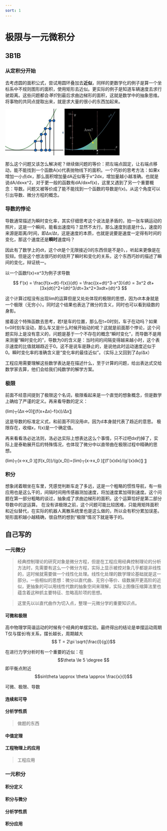 ```yaml
---
sort: 1
---
```

# 极限与一元微积分
<!--一元微积分-->

## 3B1B

### 从定积分开始

去考虑圆的面积公式，尝试用圆环叠加去**近似**，同样的更数学化的例子是算一个坐标系中不规则图形的面积，使用矩形去近似。更实际的例子是知道车辆速度去求行驶距离。这些问题都会*等价*到最后求曲边梯形的面积，这就是数学中的抽象思维。将事物的共同点提取出来，就是求大量的很小的东西加起来。

<img src="./images/1.jpg" height = "150px">
<img src="./images/2.jpg" height = "150px">

那么这个问题又该怎么解决呢？继续做问题的等价：把左端点固定，让右端点移动，能不能找到一个函数A(x)代表抛物线下的面积。一个巧妙的思考方法：如果x增加一小点dx，那么面积增加量dA近似等于x^2dx，增加量越小越准确。也就是说dA/dx≈x^2，对于更一般的函数有dA/dx≈f(x)，这里又遇到了另一个重要概念：导数。问题又被等价成了能不能找到一个函数的导数是f(x)。从这个角度可以引出导数、微分方程的概念。


### 导数的悖论

导数通常描述为瞬时变化率，其实仔细思考这个说法是矛盾的，拍一张车辆运动的照片，这是一个瞬间，能看出速度吗？显然不太行。那么速度到底是什么，速度的来源是距离/时间，即∆x/∆t，这是速度的本质，也就是说要是速度一定得有时间的变化，那这个速度还是**瞬时**速度吗？

因此有了数学上的dt，这个dt是个无限接近0的东西但是不是0，，听起来更像是在狡辩。但是这个想法很巧妙的绕开了瞬时和变化的关系，这个东西巧妙的描述了瞬间的变化，辩证统一。

以一个函数f(x)=x^3为例子求导数

$$
f’(x) = \frac{f(x+dt)-f(x)}{dt} = \frac{(x+dt)^3-x^3}{dt} = 3x^2 dt+[3x(dt)]^2+(dt)^3/dt=3x^2+3xdt+(dt)^3
$$

这个计算过程没有出现lim的运算但是又处处体现的极限的思想，因为dt本身就是一个极限（无穷小）。同时这个结果也表达了微分的含义，同时也可以看到级数的身影。

接着这个特殊函数去思考，若f是车的位置，那么在t=0时刻，车子在动吗？如果t=0时刻车没动，那么车又是什么时候开始动的呢？这就是前面那个悖论，这个问题实际上是没有意义的，问题是基于一个不存在的概念“瞬时变化”，而导数不是用来测量“瞬时变化的”，导数为0的含义是：当时间的间隔变得越来越小时，这个表示速度的比值就越趋近于0。这不是说车是静止的，是说他此时运动速度近似于0。瞬时变化率的准确含义是“变化率的最佳近似”。（实际上又回到了∆y/∆x）

工程应用需要理解这些数学表达是在描述什么，至于计算的问题，给出表达式交给数学家去算，他们会给我们纯数学的解学方案。

### 极限

前面不经意间提到了极限这个名词，极限看起来是一个直觉的想象概念，但是数学上确给了严谨的定义。再来看导数的定义：

(lim)┬(∆x→0)⁡〖(f(x+∆x)-f(x))/∆x〗

这是导数的标准定义式，和前面不同没用dt，因为d本身就代表了趋近的意思。
极限存在，收缩x，f(x)是一个确定值。

再来看看洛必达法则，洛必达实际上想表达这么个事情，只不过吧dx约掉了，实际上是泰勒展开后的特殊情况，也体现了微分中以直带曲在极限过程中精确的思想。

(lim)┬(x→x_0 )⁡〖(f(x_0))/(g(x_0))=(lim)┬(x→x_0 )⁡〖(f'(x)dx)/(g'(x)dx)〗 〗

### 积分

想象闭着眼坐在车里，凭感觉判断车走了多远，这是一个粗略的惯性导航，有一些应用也是这么干的，间隔时间用传感器测加速度，将加速度累加得到速度。这个问题在第一部分粗略的谈过，抽象成了求曲边梯形的面积。这个运算恰好是第二部分导数中的逆运算。
在没有讲极限之前，这个问题可能比较困难，只能用矩阵面积和近似替代，在实际的机器人离散系统里也是这么做的，所以会有积分累加误差。矩形面积越小越精确，很自然的想到“极限”情况下就是等于的。



## 自己写的

### 一元微分

>经典控制理论的研究对象是微分方程，但是在工程应用经典控制理论的分析方法时，先需要有这么一个微分方程，实际上显示被控对象几乎都是非线性的，这时候就需要做一个线性化处理。线性化处理的数学理论基础就是这一部分。一些相似的思想：微分以直代曲、无穷小等价、级数展开更高阶的近似，更抽象的可以用线性代数的抽象空间来理解，实际上图像压缩算法里也蕴含着这种抓主要特征、忽略高阶项的思想。

>这里先以以直代曲作为切入点，整理一元微分学的重要知识点。

#### 可微和极限

高中物理学简谐运动的时候有个经典的单摆实验。最终得出的结论是单摆运动周期T仅与摆长l有关系，摆长越长，周期越大$$ T = 2\pi \sqrt{\frac{l}{g}}$$

在进行力学分析时有一个重要的近似：在$$\theta \le 5 \degree $$即平衡点附近$$sin\theta \approx \theta \approx \frac{x}{l}$$

可微、极限、导数

#### 连续和可导

>


#### 分析学性质
>做题的东西

#### 中值定理





#### 工程物理上的应用
>工程应用



### 一元积分

#### 积分定义


#### 积分与微分


#### 分析学性质

#### 积分应用









